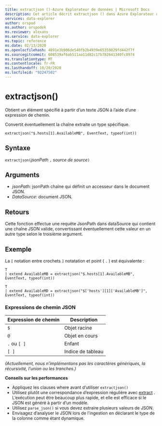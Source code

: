 ```yaml
---
title: extractjson ()-Azure Explorateur de données | Microsoft Docs
description: Cet article décrit extractjson () dans Azure Explorateur de données.
services: data-explorer
author: orspod
ms.author: orspodek
ms.reviewer: alexans
ms.service: data-explorer
ms.topic: reference
ms.date: 02/13/2020
ms.openlocfilehash: 4891e3b906de540fb2b4939e65359829fd442f7f
ms.sourcegitcommit: 608539af6ab511aa11d82c17b782641340fc8974
ms.translationtype: MT
ms.contentlocale: fr-FR
ms.lasthandoff: 10/20/2020
ms.locfileid: "92247502"
---
```

# <a name="extractjson"></a>extractjson()

Obtient un élément spécifié à partir d’un texte JSON à l’aide d’une expression de chemin. 

Convertit éventuellement la chaîne extraite un type spécifique.

```kusto
extractjson("$.hosts[1].AvailableMB", EventText, typeof(int))
```

## <a name="syntax"></a>Syntaxe

`extractjson(`*jsonPath* `,` *source de source*`)` 

## <a name="arguments"></a>Arguments

* *jsonPath*: jsonPath chaîne qui définit un accesseur dans le document JSON.
* *DataSource*: document JSON.

## <a name="returns"></a>Retours

Cette fonction effectue une requête JsonPath dans dataSource qui contient une chaîne JSON valide, convertissant éventuellement cette valeur en un autre type selon le troisième argument.

## <a name="example"></a>Exemple

La `[` notation entre crochets `]` notatation et point ( `.` ) est équivalente :

```kusto
T 
| extend AvailableMB = extractjson("$.hosts[1].AvailableMB", EventText, typeof(int)) 

T
| extend AvailableMD = extractjson("$['hosts'][1]['AvailableMB']", EventText, typeof(int)) 
```

### <a name="json-path-expressions"></a>Expressions de chemin JSON

|Expression de chemin|Description|
|---|---|
|`$`|Objet racine|
|`@`|Objet en cours|
|`.` ou `[ ]` | Enfant|
|`[ ]`|Indice de tableau|

*(Actuellement, nous n’implémentons pas les caractères génériques, la récursivité, l’union ou les tranches.)*


**Conseils sur les performances**

* Appliquez les clauses where avant d’utiliser `extractjson()`
* Utilisez plutôt une correspondance d’expression régulière avec [extract](extractfunction.md) . L’exécution peut être beaucoup plus rapide, et elle est efficace si le JSON est généré à partir d’un modèle.
* Utilisez `parse_json()` si vous devez extraire plusieurs valeurs de JSON.
* Envisagez d’analyser le JSON lors de l’ingestion en déclarant le type de la colonne comme étant dynamique.